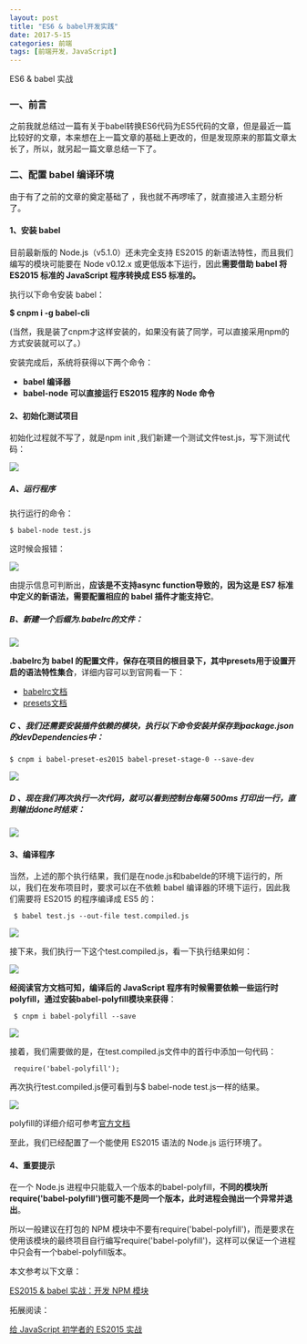 ```yaml
---
layout: post
title: "ES6 & babel开发实践"
date: 2017-5-15
categories: 前端
tags: [前端开发，JavaScript]
---
```


ES6 & babel 实战

<!-- more -->


### 一、前言

之前我就总结过一篇有关于babel转换ES6代码为ES5代码的文章，但是最近一篇比较好的文章，本来想在上一篇文章的基础上更改的，但是发现原来的那篇文章太长了，所以，就另起一篇文章总结一下了。


### 二、配置 babel 编译环境

由于有了之前的文章的奠定基础了 ，我也就不再啰嗦了，就直接进入主题分析了。

#### 1、安装 babel

目前最新版的 Node.js（v5.1.0）还未完全支持 ES2015 的新语法特性，而且我们编写的模块可能要在 Node v0.12.x 或更低版本下运行，因此**需要借助 babel 将 ES2015 标准的 JavaScript 程序转换成 ES5 标准的。**

执行以下命令安装 babel：

**$ cnpm i -g babel-cli**

(当然，我是装了cnpm才这样安装的，如果没有装了同学，可以直接采用npm的方式安装就可以了。）

安装完成后，系统将获得以下两个命令：

+ **babel 编译器**
+ **babel-node 可以直接运行 ES2015 程序的 Node 命令**

#### 2、初始化测试项目

初始化过程就不写了，就是npm init ,我们新建一个测试文件test.js，写下测试代码：

![](http://i1.piimg.com/588926/b54e5dce2380104d.png)

##### A、运行程序

执行运行的命令：

    $ babel-node test.js

这时候会报错：

![](http://i4.buimg.com/588926/9af73502fe76fb8b.png)

由提示信息可判断出，**应该是不支持async function导致的，因为这是 ES7 标准中定义的新语法，需要配置相应的 babel 插件才能支持它**。

##### B、新建一个后缀为.babelrc的文件：

![](http://i2.muimg.com/588926/7225564010a6bb74.png)

**.babelrc为 babel 的配置文件，保存在项目的根目录下，其中presets用于设置开启的语法特性集合**，详细内容可以到官网看一下：

+ <a href="https://babeljs.io/docs/usage/babelrc/">babelrc文档</a>
+ <a href="http://babeljs.io/docs/plugins/#presets">presets文档</a>

##### C 、我们还需要安装插件依赖的模块，执行以下命令安装并保存到package.json的devDependencies中：

    $ cnpm i babel-preset-es2015 babel-preset-stage-0 --save-dev

![](http://i1.piimg.com/588926/45a1fd744136c106.png)

##### D 、现在我们再次执行一次代码，就可以看到控制台每隔 500ms 打印出一行，直到输出done时结束：
![](http://i1.piimg.com/588926/81f2276c03d405d9.png)

#### 3、编译程序

当然，上述的那个执行结果，我们是在node.js和babelde的环境下运行的，所以，我们在发布项目时，要求可以在不依赖 babel 编译器的环境下运行，因此我们需要将 ES2015 的程序编译成 ES5 的：

     $ babel test.js --out-file test.compiled.js

![](http://i2.muimg.com/588926/80c5d29d3920a0f8.png)

接下来，我们执行一下这个test.compiled.js，看一下执行结果如何：

![](http://i4.buimg.com/588926/a5c76613ca61d241.png)

**经阅读官方文档可知，编译后的 JavaScript 程序有时候需要依赖一些运行时polyfill，通过安装babel-polyfill模块来获得**：

     $ cnpm i babel-polyfill --save

![](http://i1.piimg.com/588926/bd1114d66af7e0a7.png)

接着，我们需要做的是，在test.compiled.js文件中的首行中添加一句代码：

     require('babel-polyfill');

再次执行test.compiled.js便可看到与$ babel-node test.js一样的结果。

![](http://i2.muimg.com/588926/197068d9ca277e1e.png)

polyfill的详细介绍可参考<a href="http://babeljs.io/docs/usage/polyfill/">官方文档</a>

至此，我们已经配置了一个能使用 ES2015 语法的 Node.js 运行环境了。

#### 4、重要提示

在一个 Node.js 进程中只能载入一个版本的babel-polyfill，**不同的模块所require('babel-polyfill')很可能不是同一个版本，此时进程会抛出一个异常并退出**。

所以一般建议在打包的 NPM 模块中不要有require('babel-polyfill')，而是要求在使用该模块的最终项目自行编写require('babel-polyfill')，这样可以保证一个进程中只会有一个babel-polyfill版本。



本文参考以下文章：

<a href="http://morning.work/page/2015-11/es6-es7-develop-npm-module-using-babel.html">ES2015 & babel 实战：开发 NPM 模块</a>

拓展阅读：

<a href="http://gank.io/post/564151c1f1df1210001c9161">给 JavaScript 初学者的 ES2015 实战</a>